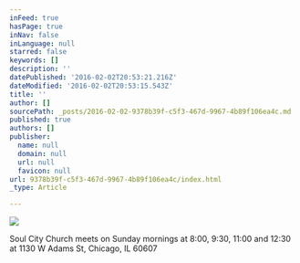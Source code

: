 ```yaml
---
inFeed: true
hasPage: true
inNav: false
inLanguage: null
starred: false
keywords: []
description: ''
datePublished: '2016-02-02T20:53:21.216Z'
dateModified: '2016-02-02T20:53:15.543Z'
title: ''
author: []
sourcePath: _posts/2016-02-02-9378b39f-c5f3-467d-9967-4b89f106ea4c.md
published: true
authors: []
publisher:
  name: null
  domain: null
  url: null
  favicon: null
url: 9378b39f-c5f3-467d-9967-4b89f106ea4c/index.html
_type: Article

---
```

![](https://the-grid-user-content.s3-us-west-2.amazonaws.com/118eb135-46d9-4dfc-a5a7-c2fdf0335cbc.jpg)

Soul City Church meets on Sunday mornings at 8:00, 9:30, 11:00 and 12:30 at 1130 W Adams St, Chicago, IL 60607